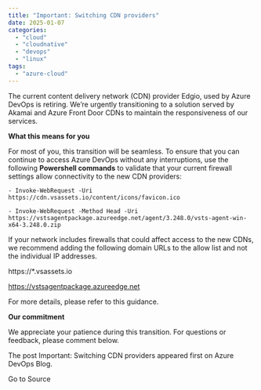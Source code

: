 ```yaml
---
title: "Important: Switching CDN providers"
date: 2025-01-07
categories: 
  - "cloud"
  - "cloudnative"
  - "devops"
  - "linux"
tags: 
  - "azure-cloud"
---
```


The current content delivery network (CDN) provider Edgio, used by Azure DevOps is retiring. We’re urgently transitioning to a solution served by Akamai and Azure Front Door CDNs to maintain the responsiveness of our services.

**What this means for you**

For most of you, this transition will be seamless. To ensure that you can continue to access Azure DevOps without any interruptions, use the following **Powershell commands** to validate that your current firewall settings allow connectivity to the new CDN providers:

```
- Invoke-WebRequest -Uri https://cdn.vsassets.io/content/icons/favicon.ico
```

```
- Invoke-WebRequest -Method Head -Uri https://vstsagentpackage.azureedge.net/agent/3.248.0/vsts-agent-win-x64-3.248.0.zip
```

If your network includes firewalls that could affect access to the new CDNs, we recommend adding the following domain URLs to the allow list and not the individual IP addresses.

https://\*.vsassets.io

https://vstsagentpackage.azureedge.net

For more details, please refer to this guidance.

**Our commitment**

We appreciate your patience during this transition. For questions or feedback, please comment below.

The post Important: Switching CDN providers appeared first on Azure DevOps Blog.

Go to Source
